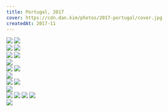```yaml
---
title: Portugal, 2017
cover: https://cdn.dan.kim/photos/2017-portugal/cover.jpg
createdAt: 2017-11
---
```


<div class="photorow-2">
  <img src="https://cdn.dan.kim/photos/2017-portugal/0001.jpg" class="lazyload">
  <img src="https://cdn.dan.kim/photos/2017-portugal/0002.jpg" class="lazyload">
</div>

<div class="photorow-2">
  <img src="https://cdn.dan.kim/photos/2017-portugal/0003.jpg" class="lazyload">
  <img src="https://cdn.dan.kim/photos/2017-portugal/0004.jpg" class="lazyload">
</div>

<div class="photorow-2">
  <img src="https://cdn.dan.kim/photos/2017-portugal/0005.jpg" class="lazyload">
  <img src="https://cdn.dan.kim/photos/2017-portugal/0006.jpg" class="lazyload">
</div>

<img src="https://cdn.dan.kim/photos/2017-portugal/0007.jpg" class="lazyload">

<div class="photorow-2">
  <img src="https://cdn.dan.kim/photos/2017-portugal/0009.jpg" class="lazyload">
  <img src="https://cdn.dan.kim/photos/2017-portugal/0011.jpg" class="lazyload">
</div>

<img src="https://cdn.dan.kim/photos/2017-portugal/0010.jpg" class="lazyload">

<div class="photorow-2">
  <img src="https://cdn.dan.kim/photos/2017-portugal/0008.jpg" class="lazyload">
  <img src="https://cdn.dan.kim/photos/2017-portugal/0012.jpg" class="lazyload">
</div>

<img src="https://cdn.dan.kim/photos/2017-portugal/0013.jpg" class="lazyload">

<div class="photorow-2">
  <img src="https://cdn.dan.kim/photos/2017-portugal/0014.jpg" class="lazyload">
  <img src="https://cdn.dan.kim/photos/2017-portugal/0015.jpg" class="lazyload">
  <img src="https://cdn.dan.kim/photos/2017-portugal/0016.jpg" class="lazyload">
  <img src="https://cdn.dan.kim/photos/2017-portugal/0017.jpg" class="lazyload">
</div>

<img src="https://cdn.dan.kim/photos/2017-portugal/0018.jpg" class="lazyload">
